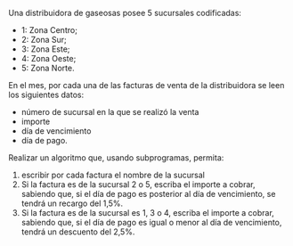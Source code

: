 Una distribuidora de gaseosas posee 5 sucursales codificadas:

- 1: Zona Centro;
- 2: Zona Sur;
- 3: Zona Este;
- 4: Zona Oeste;
- 5: Zona Norte.

En el mes, por cada una de las facturas de venta de la distribuidora se leen los siguientes datos:

- número de sucursal en la que se realizó la venta
- importe
- día de vencimiento
- día de pago.

Realizar un algoritmo que, usando subprogramas, permita:

1.  escribir por cada factura el nombre de la sucursal
2.  Si la factura es de la sucursal 2 o 5, escriba el importe a cobrar, sabiendo que, si el día de pago es posterior al día de vencimiento, se tendrá un recargo del 1,5%.
3.  Si la factura es de la sucursal es 1, 3 o 4, escriba el importe a cobrar, sabiendo que, si el día de pago es igual o menor al día de vencimiento, tendrá un descuento del 2,5%.
